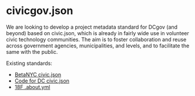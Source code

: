 # civicgov.json

We are looking to develop a project metadata standard for DCgov (and beyond) based on civic.json, which is already in fairly wide use in volunteer civic technology communities. The aim is to foster collaboration and reuse across government agencies, municipalities, and levels, and to facilitate the same with the public.

Existing standards:

* [BetaNYC civic.json](https://github.com/BetaNYC/civic.json)
* [Code for DC civic.json](http://codefordc.org/resources/specification.html)
* [18F .about.yml](https://github.com/18F/about_yml)

